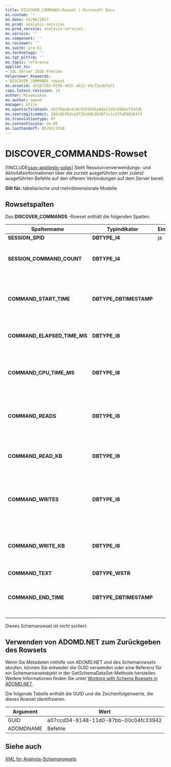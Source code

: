 ```yaml
---
title: DISCOVER_COMMANDS-Rowset | Microsoft Docs
ms.custom: ''
ms.date: 03/06/2017
ms.prod: analysis-services
ms.prod_service: analysis-services
ms.service: ''
ms.component: ''
ms.reviewer: ''
ms.suite: pro-bi
ms.technology: ''
ms.tgt_pltfrm: ''
ms.topic: reference
applies_to:
- SQL Server 2016 Preview
helpviewer_keywords:
- DISCOVER_COMMANDS rowset
ms.assetid: d228f265-05d9-4d2c-a622-44c73eab7a71
caps.latest.revision: 14
author: Minewiskan
ms.author: owend
manager: kfile
ms.openlocfilehash: dd2f0de8cec9c9155595a0da7219ce966ef54fdb
ms.sourcegitcommit: 2ddc0bfb3ce2f2b160e3638f1c2c237a898263f4
ms.translationtype: HT
ms.contentlocale: de-DE
ms.lasthandoff: 05/03/2018
---
```

# <a name="discovercommands-rowset"></a>DISCOVER_COMMANDS-Rowset
[!INCLUDE[ssas-appliesto-sqlas](../../../includes/ssas-appliesto-sqlas.md)]
  Stellt Ressourcenverwendungs- und Aktivitätsinformationen über die zurzeit ausgeführten oder zuletzt ausgeführten Befehle auf den offenen Verbindungen auf dem Server bereit.  
  
 **Gilt für:** tabellarische und mehrdimensionale Modelle  
  
## <a name="rowset-columns"></a>Rowsetspalten  
 Das **DISCOVER_COMMANDS** -Rowset enthält die folgenden Spalten.  
  
|Spaltenname|Typindikator|Einschränkung|Description|  
|-----------------|--------------------|-----------------|-----------------|  
|**SESSION_SPID**|**DBTYPE_I4**|ja|Die Sitzungs-ID.|  
|**SESSION_COMMAND_COUNT**|**DBTYPE_I4**||Die Anzahl der seit dem Start der Sitzung ausgeführten Befehle.|  
|**COMMAND_START_TIME**|**DBTYPE_DBTIMESTAMP**||Das Datum und die Uhrzeit, zu denen der letzte Befehl gestartet wurde, ausgedrückt als UTC-Zeit auf dem Server.|  
|**COMMAND_ELAPSED_TIME_MS**|**DBTYPE_I8**||Die seit dem Start des Befehls verstrichene Zeit in Millisekunden.|  
|**COMMAND_CPU_TIME_MS**|**DBTYPE_I8**||Die CPU-Zeit in Millisekunden, die seit dem Start der Befehlsausführung von dem Befehl beansprucht wurde.|  
|**COMMAND_READS**|**DBTYPE_I8**||Die akkumulierte Anzahl der seit dem Start des Befehls erfolgten Lesevorgänge auf dem Datenträger.|  
|**COMMAND_READ_KB**|**DBTYPE_I8**||Der akkumulierte Wert der seit dem Start des Befehls vom Datenträger gelesenen Daten in KB.|  
|**COMMAND_WRITES**|**DBTYPE_I8**||Die akkumulierte Anzahl der seit dem Start des Befehls erfolgten Schreibvorgänge auf dem Datenträger.|  
|**COMMAND_WRITE_KB**|**DBTYPE_I8**||Der akkumulierte Wert der seit dem Start des Befehls auf den Datenträger geschriebenen Daten in KB.|  
|**COMMAND_TEXT**|**DBTYPE_WSTR**||Der Befehlstext.|  
|**COMMAND_END_TIME**|**DBTYPE_DBTIMESTAMP**||UTC-Datum und -Zeit des Servers, zu denen der Befehl seine Ausführung beendet.|  
  
 Dieses Schemarowset ist nicht sortiert.  
  
## <a name="using-adomdnet-to-return-the-rowset"></a>Verwenden von ADOMD.NET zum Zurückgeben des Rowsets  
 Wenn Sie Metadaten mithilfe von ADOMD.NET und des Schemarowsets abrufen, können Sie entweder die GUID verwenden oder eine Referenz für ein Schemarowsetobjekt in der GetSchemaDataSet-Methode herstellen. Weitere Informationen finden Sie unter [Working with Schema Rowsets in ADOMD.NET](../../../analysis-services/multidimensional-models-adomd-net-client/retrieving-metadata-working-with-schema-rowsets.md).  
  
 Die folgende Tabelle enthält die GUID und die Zeichenfolgenwerte, die dieses Rowset identifizieren.  
  
|Argument|Wert|  
|--------------|-----------|  
|GUID|a07ccd34-8148-11d0-87bb-00c04fc33942|  
|ADOMDNAME|Befehle|  
  
## <a name="see-also"></a>Siehe auch  
 [XML for Analysis-Schemarowsets](../../../analysis-services/schema-rowsets/xml/xml-for-analysis-schema-rowsets.md)  
  
  
